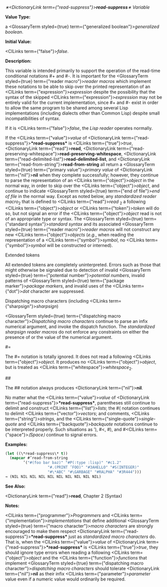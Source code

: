 *∗<DictionaryLink  term={"read-suppress"}><b>*read-suppress*</b></DictionaryLink>∗ Variable* 



**Value Type:** 



a <GlossaryTerm styled={true} term={"generalized boolean"}><i>generalized boolean</i></GlossaryTerm>. 



**Initial Value:** 



<ClLinks  term={"false"}><i>false</i></ClLinks>. 



**Description:** 



This variable is intended primarily to support the operation of the read-time conditional notations #+ and #-. It is important for the <GlossaryTerm styled={true} term={"reader macro"}><i>reader macros</i></GlossaryTerm> which implement these notations to be able to skip over the printed representation of an <ClLinks  term={"expression"}><i>expression</i></ClLinks> despite the possibility that the syntax of the skipped <ClLinks  term={"expression"}><i>expression</i></ClLinks> may not be entirely valid for the current implementation, since #+ and #- exist in order to allow the same program to be shared among several Lisp implementations (including dialects other than Common Lisp) despite small incompatibilities of syntax. 



If it is <ClLinks  term={"false"}><i>false</i></ClLinks>, the *Lisp reader* operates normally. 



If the <ClLinks  term={"value"}><i>value</i></ClLinks> of <DictionaryLink  term={"read-suppress"}><b>\*read-suppress\*</b></DictionaryLink> is <ClLinks  term={"true"}><i>true</i></ClLinks>, <DictionaryLink  term={"read"}><b>read</b></DictionaryLink>, <DictionaryLink  term={"read-preserving-whitespace"}><b>read-preserving-whitespace</b></DictionaryLink>, <DictionaryLink  term={"read-delimited-list"}><b>read-delimited-list</b></DictionaryLink>, and <DictionaryLink  term={"read-from-string"}><b>read-from-string</b></DictionaryLink> all return a <GlossaryTerm styled={true} term={"primary value"}><i>primary value</i></GlossaryTerm> of <DictionaryLink  term={"nil"}><b>nil</b></DictionaryLink> when they complete successfully; however, they continue to parse the representation of an <ClLinks  term={"object"}><i>object</i></ClLinks> in the normal way, in order to skip over the <ClLinks  term={"object"}><i>object</i></ClLinks>, and continue to indicate <GlossaryTerm styled={true} term={"end of file"}><i>end of file</i></GlossaryTerm> in the normal way. Except as noted below, any *standardized reader macro*<sub>2</sub> that is defined to <ClLinks  term={"read"}><i>read</i></ClLinks> <sub>2</sub> a following <ClLinks  term={"object"}><i>object</i></ClLinks> or <ClLinks  term={"token"}><i>token</i></ClLinks> will do so, but not signal an error if the <ClLinks  term={"object"}><i>object</i></ClLinks> read is not of an appropriate type or syntax. The <GlossaryTerm styled={true} term={"standard syntax"}><i>standard syntax</i></GlossaryTerm> and its associated <GlossaryTerm styled={true} term={"reader macro"}><i>reader macros</i></GlossaryTerm> will not construct any new <ClLinks  term={"object"}><i>objects</i></ClLinks> (*e.g.*, when reading the representation of a <ClLinks  term={"symbol"}><i>symbol</i></ClLinks>, no <ClLinks  term={"symbol"}><i>symbol</i></ClLinks> will be constructed or interned). 



Extended tokens 



All extended tokens are completely uninterpreted. Errors such as those that might otherwise be signaled due to detection of invalid <GlossaryTerm styled={true} term={"potential number"}><i>potential numbers</i></GlossaryTerm>, invalid patterns of <GlossaryTerm styled={true} term={"package marker"}><i>package markers</i></GlossaryTerm>, and invalid uses of the <ClLinks  term={"dot"}><i>dot</i></ClLinks> character are suppressed. 



Dispatching macro characters (including <ClLinks  term={"sharpsign"}><i>sharpsign</i></ClLinks>) 



<GlossaryTerm styled={true} term={"dispatching macro character"}><i>Dispatching macro characters</i></GlossaryTerm> continue to parse an infix numerical argument, and invoke the dispatch function. The *standardized sharpsign reader macros* do not enforce any constraints on either the presence of or the value of the numerical argument. 



#= 



The #= notation is totally ignored. It does not read a following <ClLinks  term={"object"}><i>object</i></ClLinks>. It produces no <ClLinks  term={"object"}><i>object</i></ClLinks>, but is treated as <ClLinks  term={"whitespace"}><i>whitespace</i></ClLinks><sub>2</sub>. 







 



 



\## 



The ## notation always produces <DictionaryLink  term={"nil"}><b>nil</b></DictionaryLink>. 



No matter what the <ClLinks  term={"value"}><i>value</i></ClLinks> of <DictionaryLink  term={"read-suppress"}><b>\*read-suppress\*</b></DictionaryLink>, parentheses still continue to delimit and construct <ClLinks  term={"list"}><i>lists</i></ClLinks>; the #( notation continues to delimit <ClLinks  term={"vector"}><i>vectors</i></ClLinks>; and comments, <ClLinks  term={"string"}><i>strings</i></ClLinks>, and the <ClLinks  term={"single-quote"}><i>single-quote</i></ClLinks> and <ClLinks  term={"backquote"}><i>backquote</i></ClLinks> notations continue to be interpreted properly. Such situations as ’), #&lt;, #), and #<ClLinks  term={"space"}><i>⟨Space⟩</i></ClLinks> continue to signal errors. 



**Examples:**
```lisp
(let ((\*read-suppress\* t)) 
  (mapcar #’read-from-string 
	    ’("#(foo bar baz)" "#P(:type :lisp)" "#c1.2" 
			       "#.(PRINT ’FOO)" "#3AHELLO" "#S(INTEGER)" 
			       "#\*ABC" "#\GARBAGE" "#RALPHA" "#3R444"))) 
→ (NIL NIL NIL NIL NIL NIL NIL NIL NIL NIL) 
```
**See Also:** 



<DictionaryLink  term={"read"}><b>read</b></DictionaryLink>, Chapter 2 (Syntax) 



**Notes:** 



<ClLinks  term={"programmer"}><i>Programmers</i></ClLinks> and <ClLinks  term={"implementation"}><i>implementations</i></ClLinks> that define additional <GlossaryTerm styled={true} term={"macro character"}><i>macro characters</i></GlossaryTerm> are strongly encouraged to make them respect <DictionaryLink  term={"read-suppress"}><b>\*read-suppress\*</b></DictionaryLink> just as *standardized macro characters* do. That is, when the <ClLinks  term={"value"}><i>value</i></ClLinks> of <DictionaryLink  term={"read-suppress"}><b>\*read-suppress\*</b></DictionaryLink> is <ClLinks  term={"true"}><i>true</i></ClLinks>, they should ignore type errors when reading a following <ClLinks  term={"object"}><i>object</i></ClLinks> and the <ClLinks  term={"function"}><i>functions</i></ClLinks> that implement <GlossaryTerm styled={true} term={"dispatching macro character"}><i>dispatching macro characters</i></GlossaryTerm> should tolerate <DictionaryLink  term={"nil"}><b>nil</b></DictionaryLink> as their infix <ClLinks  term={"parameter"}><i>parameter</i></ClLinks> value even if a numeric value would ordinarily be required. 



